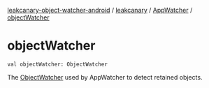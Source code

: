 [leakcanary-object-watcher-android](../../index.md) / [leakcanary](../index.md) / [AppWatcher](index.md) / [objectWatcher](./object-watcher.md)

# objectWatcher

`val objectWatcher: ObjectWatcher`

The [ObjectWatcher](#) used by AppWatcher to detect retained objects.

